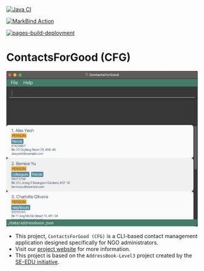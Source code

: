 [![Java CI](https://github.com/AY2425S1-CS2103T-T16-3/tp/actions/workflows/gradle.yml/badge.svg)](https://github.com/AY2425S1-CS2103T-T16-3/tp/actions/workflows/gradle.yml)

[![MarkBind Action](https://github.com/AY2425S1-CS2103T-T16-3/tp/actions/workflows/docs.yml/badge.svg)](https://github.com/AY2425S1-CS2103T-T16-3/tp/actions/workflows/docs.yml)

[![pages-build-deployment](https://github.com/AY2425S1-CS2103T-T16-3/tp/actions/workflows/pages/pages-build-deployment/badge.svg)](https://github.com/AY2425S1-CS2103T-T16-3/tp/actions/workflows/pages/pages-build-deployment)

# ContactsForGood (CFG)

![Ui](docs/images/Ui.png)

* This project, `ContactsForGood (CFG)` is a CLI-based contact management application designed specifically for
  NGO administrators.
* Visit our [project website](https://ay2425s1-cs2103t-t16-3.github.io/tp/) for more information.
* This project is based on the `AddressBook-Level3` project created by the [SE-EDU initiative](https://se-education.org).
